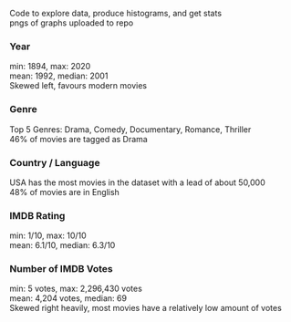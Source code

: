Code to explore data, produce histograms, and get stats <br/> 
pngs of graphs uploaded to repo <br/> 

### Year
min: 1894, max: 2020 <br/> 
mean: 1992, median: 2001 <br/> 
Skewed left, favours modern movies <br/> 

### Genre
Top 5 Genres: Drama, Comedy, Documentary, Romance, Thriller <br/> 
46% of movies are tagged as Drama <br/> 

### Country / Language
USA has the most movies in the dataset with a lead of about 50,000 <br/> 
48% of movies are in English <br/> 

### IMDB Rating
min: 1/10, max: 10/10 <br/> 
mean: 6.1/10, median: 6.3/10 <br/> 

### Number of IMDB Votes
min: 5 votes, max: 2,296,430 votes <br/> 
mean: 4,204 votes, median: 69 <br/> 
Skewed right heavily, most movies have a relatively low amount of votes <br/> 
